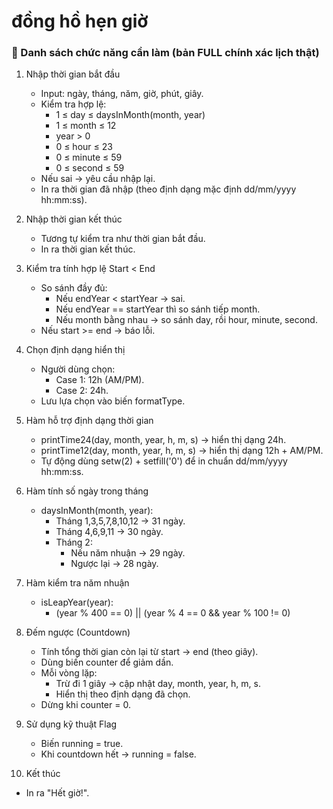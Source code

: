 # đồng hồ hẹn giờ

### 📌 Danh sách chức năng cần làm (bản FULL chính xác lịch thật)
1. Nhập thời gian bắt đầu
   - Input: ngày, tháng, năm, giờ, phút, giây.
   - Kiểm tra hợp lệ:
      - 1 ≤ day ≤ daysInMonth(month, year)
      - 1 ≤ month ≤ 12
      - year > 0
      - 0 ≤ hour ≤ 23
      - 0 ≤ minute ≤ 59
      - 0 ≤ second ≤ 59
   - Nếu sai → yêu cầu nhập lại.
   - In ra thời gian đã nhập (theo định dạng mặc định dd/mm/yyyy hh:mm:ss).

2. Nhập thời gian kết thúc
   - Tương tự kiểm tra như thời gian bắt đầu.
   - In ra thời gian kết thúc.

3. Kiểm tra tính hợp lệ Start < End
   - So sánh đầy đủ:
      - Nếu endYear < startYear → sai.
      - Nếu endYear == startYear thì so sánh tiếp month.
      - Nếu month bằng nhau → so sánh day, rồi hour, minute, second.
   - Nếu start >= end → báo lỗi.

4. Chọn định dạng hiển thị
   - Người dùng chọn:
      - Case 1: 12h (AM/PM).
      - Case 2: 24h.
   - Lưu lựa chọn vào biến formatType.

5. Hàm hỗ trợ định dạng thời gian
   - printTime24(day, month, year, h, m, s) → hiển thị dạng 24h.
   - printTime12(day, month, year, h, m, s) → hiển thị dạng 12h + AM/PM.
   - Tự động dùng setw(2) + setfill('0') để in chuẩn dd/mm/yyyy hh:mm:ss.

6. Hàm tính số ngày trong tháng
   - daysInMonth(month, year):
      - Tháng 1,3,5,7,8,10,12 → 31 ngày.
      - Tháng 4,6,9,11 → 30 ngày.
      - Tháng 2:
         - Nếu năm nhuận → 29 ngày.
         - Ngược lại → 28 ngày.

7. Hàm kiểm tra năm nhuận
   - isLeapYear(year):
      - (year % 400 == 0) || (year % 4 == 0 && year % 100 != 0)

8. Đếm ngược (Countdown)
   - Tính tổng thời gian còn lại từ start → end (theo giây).
   - Dùng biến counter để giảm dần.
   - Mỗi vòng lặp:
      - Trừ đi 1 giây → cập nhật day, month, year, h, m, s.
      - Hiển thị theo định dạng đã chọn.
   - Dừng khi counter = 0.

9. Sử dụng kỹ thuật Flag
   - Biến running = true.
   - Khi countdown hết → running = false.

10.  Kết thúc
   - In ra "Hết giờ!".